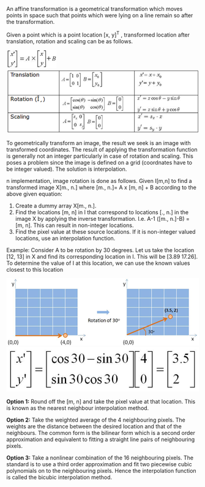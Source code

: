 An affine transformation is a geometrical transformation which moves points in space such that points which were lying on a line remain so after the transformation.

Given a point which is a point location [x, y]<sup>T</sup> , transformed location after translation, rotation and scaling can be as follows.

<img src="images/image012.jpg">

<br/>

<img src="images/table1.png">  

<br/>	
	
To geometrically transform an image, the result we seek is an image with transformed coordinates. The result of applying the transformation function is generally not an integer particularly in case of rotation and scaling. This poses a problem since the image is defined on a grid (coordnates have to be integer valued). The solution is interpolation.

n implementation, image rotation is done as follows. Given I[m,n] to find a transformed image X[m., n.] where [m., n.]= A x [m, n] + B according to the above given equation:

 1. Create a dummy array X[m., n.].
 2. Find the locations [m, n] in I that correspond to locations [., n.] in the image X by applying the inverse transformation. I.e. A-1 ([m., n.]-B) = [m, n]. This can result in non-integer locations.
 3. Find the pixel value at these source locations. If it is non-integer valued locations, use an interpolation function.

Example: Consider A to be rotation by 30 degrees. Let us take the location [12, 13] in X and find its corresponding location in I. This will be [3.89 17.26]. To determine the value of I at this location, we can use the known values closest to this location

<img src="images/image024.jpg">

     
<img src="images/image025.jpg">

**Option 1:** Round off the [m, n] and take the pixel value at that location. This is known as the nearest neighbour interpolation method.

**Option 2:** Take the weighted average of the 4 neighbouring pixels. The weights are the distance between the desired location and that of the neighbours. The common form is the bilinear form which is a second order approximation and equivalent to fitting a straight line pairs of neighbouring pixels.

**Option 3:** Take a nonlinear combination of the 16 neighbouring pixels. The standard is to use a third order approximation and fit two piecewise cubic polynomials on to the neighbouring pixels. Hence the interpolation function is called the bicubic interpolation method.
